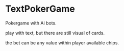 # TextPokerGame
Pokergame with Ai bots.

play with text, but there are still visual of cards.

the bet can be any value within player available chips.
